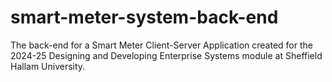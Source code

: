 # smart-meter-system-back-end
The back-end for a Smart Meter Client-Server Application created for the 2024-25 Designing and Developing Enterprise Systems module at Sheffield Hallam University.
